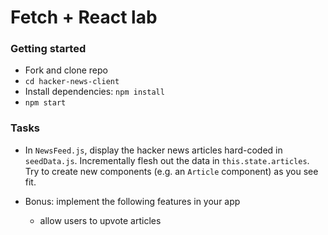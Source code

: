# Fetch + React lab

### Getting started
- Fork and clone repo
- `cd hacker-news-client`
- Install dependencies: `npm install`
- `npm start`


### Tasks
- In `NewsFeed.js`, display the hacker news articles hard-coded in `seedData.js`. Incrementally flesh out the data in `this.state.articles`. Try to create new components (e.g. an `Article` component) as you see fit. 

- Bonus: implement the following features in your app
  - allow users to upvote articles